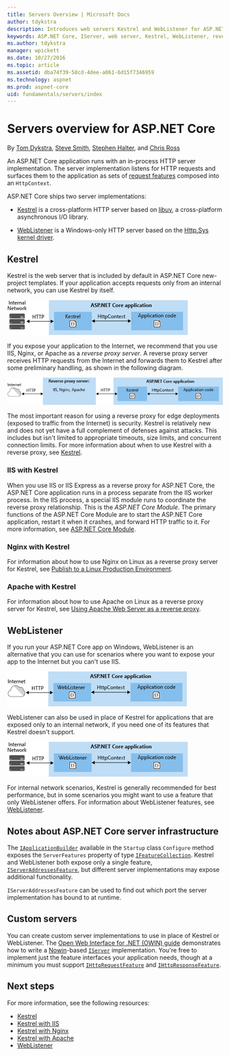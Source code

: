 ```yaml
---
title: Servers Overview | Microsoft Docs
author: tdykstra
description: Introduces web servers Kestrel and WebListener for ASP.NET Core. Provides guidance on how to choose one and when to use one with a reverse proxy server.
keywords: ASP.NET Core, IServer, web server, Kestrel, WebListener, reverse proxy
ms.author: tdykstra
manager: wpickett
ms.date: 10/27/2016
ms.topic: article
ms.assetid: dba74f39-58cd-4dee-a061-6d15f7346959
ms.technology: aspnet
ms.prod: aspnet-core
uid: fundamentals/servers/index
---
```

# Servers overview for ASP.NET Core

By [Tom Dykstra](http://github.com/tdykstra), [Steve Smith](http://ardalis.com), [Stephen Halter](https://twitter.com/halter73), and [Chris Ross](https://github.com/Tratcher) 

An ASP.NET Core application runs with an in-process HTTP server implementation. The server implementation listens for HTTP requests and surfaces them to the application as sets of [request features](https://docs.asp.net/en/latest/fundamentals/request-features.html) composed into an `HttpContext`.

ASP.NET Core ships two server implementations:

* [Kestrel](kestrel.md) is a cross-platform HTTP server based on [libuv](https://github.com/libuv/libuv), a cross-platform asynchronous I/O library.

* [WebListener](weblistener.md) is a Windows-only HTTP server based on the [Http.Sys kernel driver](https://msdn.microsoft.com/en-us/library/windows/desktop/aa364510.aspx).

## Kestrel

Kestrel is the web server that is included by default in ASP.NET Core new-project templates. If your application accepts requests only from an internal network, you can use Kestrel by itself.

![Kestrel to internal network](overview/_static/kestrel-to-internal.png)

If you expose your application to the Internet, we recommend that you use IIS, Nginx, or Apache as a *reverse proxy server*. A reverse proxy server receives HTTP requests from the Internet and forwards them to Kestrel after some preliminary handling, as shown in the following diagram.

![Kestrel to Internet](overview/_static/kestrel-to-internet.png)

The most important reason for using a reverse proxy for edge deployments (exposed to traffic from the Internet) is security. Kestrel is relatively new and does not yet have a full complement of defenses against attacks. This includes but isn't limited to appropriate timeouts, size limits, and concurrent connection limits. For more information about when to use Kestrel with a reverse proxy, see [Kestrel](kestrel.md).

### IIS with Kestrel

When you use IIS or IIS Express as a reverse proxy for ASP.NET Core, the ASP.NET Core application runs in a process separate from the IIS worker process. In the IIS process, a special IIS module runs to coordinate the reverse proxy relationship.  This is the *ASP.NET Core Module*. The primary functions of the ASP.NET Core Module are to start the ASP.NET Core application, restart it when it crashes, and forward HTTP traffic to it. For more information, see [ASP.NET Core Module](aspnet-core-module.md). 

### Nginx with Kestrel

For information about how to use Nginx on Linux as a reverse proxy server for Kestrel, see [Publish to a Linux Production Environment](../../publishing/linuxproduction.md).

### Apache with Kestrel

For information about how to use Apache on Linux as a reverse proxy server for Kestrel, see [Using Apache Web Server as a reverse proxy](../../publishing/apache-proxy.md).

## WebListener

If you run your ASP.NET Core app on Windows, WebListener is an alternative that you can use for scenarios where you want to expose your app to the Internet but you can't use IIS. 

![WebListener](overview/_static/weblistener-to-internet.png)

WebListener can also be used in place of Kestrel for applications that are exposed only to an internal network, if you need one of its features that Kestrel doesn't support. 

![WebListener](overview/_static/weblistener-to-internal.png)

For internal network scenarios, Kestrel is generally recommended for best performance, but in some scenarios you might want to use a feature that only WebListener offers. For information about WebListener features, see [WebListener](weblistener.md).

## Notes about ASP.NET Core server infrastructure

The [`IApplicationBuilder`](http://docs.asp.net/projects/api/en/latest/autoapi/Microsoft/AspNetCore/Builder/IApplicationBuilder/index.html#Microsoft.AspNetCore.Builder.IApplicationBuilder.md) available in the `Startup` class `Configure` method exposes the `ServerFeatures` property of type [`IFeatureCollection`](http://docs.asp.net/projects/api/en/latest/autoapi/Microsoft/AspNetCore/Http/Features/IFeatureCollection/index.html#Microsoft.AspNetCore.Http.Features.IFeatureCollection.md). Kestrel and WebListener both expose only a single feature, [`IServerAddressesFeature`](http://docs.asp.net/projects/api/en/latest/autoapi/Microsoft/AspNetCore/Hosting/Server/Features/IServerAddressesFeature/index.html#Microsoft.AspNetCore.Hosting.Server.Features.IServerAddressesFeature.md), but different server implementations may expose additional functionality.

`IServerAddressesFeature` can be used to find out which port the server implementation has bound to at runtime.

## Custom servers

You can create custom server implementations to use in place of Kestrel or WebListener. The [Open Web Interface for .NET (OWIN) guide](../owin.md) demonstrates how to write a [Nowin](https://github.com/Bobris/Nowin)-based [`IServer`](http://docs.asp.net/projects/api/en/latest/autoapi/Microsoft/AspNetCore/Hosting/Server/IServer/index.html#Microsoft.AspNetCore.Hosting.Server.IServer.md) implementation. You're free to implement just the feature interfaces your application needs, though at a minimum you must support [`IHttpRequestFeature`](http://docs.asp.net/projects/api/en/latest/autoapi/Microsoft/AspNetCore/Http/Features/IHttpRequestFeature/index.html#Microsoft.AspNetCore.Http.Features.IHttpRequestFeature.md) and [`IHttpResponseFeature`](http://docs.asp.net/projects/api/en/latest/autoapi/Microsoft/AspNetCore/Http/Features/IHttpResponseFeature/index.html#Microsoft.AspNetCore.Http.Features.IHttpResponseFeature.md).

## Next steps

For more information, see the following resources:

- [Kestrel](kestrel.md)
- [Kestrel with IIS](aspnet-core-module.md)
- [Kestrel with Nginx](../../publishing/linuxproduction.md)
- [Kestrel with Apache](../../publishing/apache-proxy.md)
- [WebListener](weblistener.md)
